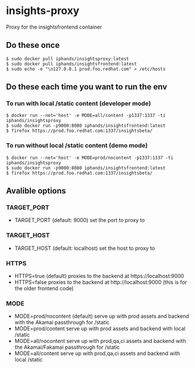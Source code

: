 # insights-proxy
Proxy for the insightsfrontend container

## Do these once
```
$ sudo docker pull iphands/insightsproxy:latest
$ sudo docker pull iphands/insightsfrontend:latest
$ sudo echo -e "\n127.0.0.1 prod.foo.redhat.com" > /etc/hosts
```

## Do these each time you want to run the env

### To run with local /static content (developer mode)
```
$ docker run --net='host' -e MODE=all/content -p1337:1337 -ti iphands/insightsproxy
$ sudo docker run -p9000:8080 iphands/insightsfrontend:latest
$ firefox https://prod.foo.redhat.com:1337/insightsbeta/
```

### To run without local /static content (demo mode)
```
$ docker run --net='host' -e MODE=prod/nocontent -p1337:1337 -ti iphands/insightsproxy
$ sudo docker run -p9000:8080 iphands/insightsfrontend:latest
$ firefox https://prod.foo.redhat.com:1337/insightsbeta/
```

## Avalible options

### TARGET_PORT
- TARGET_PORT (default: 9000) set the port to proxy to

### TARGET_HOST
- TARGET_HOST (default: localhost) set the host to proxy to

### HTTPS

- HTTPS=true  (default) proxies to the backend at https://localhost:9000
- HTTPS=false proxies to the backend at http://localhost:9000 (this is for the older frontend code)


### MODE

- MODE=prod/nocontent (default) serve up with prod assets and backend with the Akamai passthrough for /static
- MODE=prod/content   serve up with prod assets and backend with local /static
- MODE=all/nocontent  serve up with prod,qa,ci assets and backend with the Akamai/Fakamai passthrough for /static
- MODE=all/content    serve up with prod,qa,ci assets and backend with local /static




